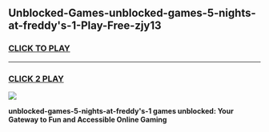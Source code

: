 
## Unblocked-Games-unblocked-games-5-nights-at-freddy's-1-Play-Free-zjy13
<h3>
<a href="https://premium76.site?title=unblocked-games-5-nights-at-freddy's-1&ref=23A">CLICK TO PLAY</a></h3>
<hr>

<h3>
<a href="https://premium76.site?title=unblocked-games-5-nights-at-freddy's-1&ref=23A">CLICK 2 PLAY</a>
  
</h3>

<a href="https://premium76.site?title=unblocked-games-5-nights-at-freddy's-1&ref=23A"><img src="https://clearcache.store/games.png"></a>


**unblocked-games-5-nights-at-freddy's-1 games unblocked: Your Gateway to Fun and Accessible Online Gaming**
